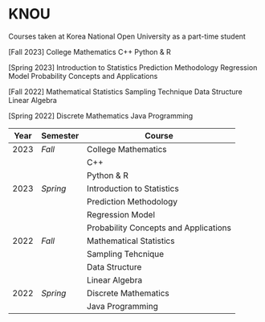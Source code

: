 # KNOU
Courses taken at Korea National Open University as a part-time student

[Fall 2023]
College Mathematics
C++
Python & R

[Spring 2023]
Introduction to Statistics
Prediction Methodology
Regression Model
Probability Concepts and Applications

[Fall 2022]
Mathematical Statistics
Sampling Technique
Data Structure
Linear Algebra

[Spring 2022]
Discrete Mathematics
Java Programming


|Year|Semester|Course|
|---|---|---|
|2023|*Fall*|College Mathematics|
|||C++|
|||Python & R|
|2023|*Spring*|Introduction to Statistics|
|||Prediction Methodology|
|||Regression Model|
|||Probability Concepts and Applications|
|2022|*Fall*|Mathematical Statistics|
|||Sampling Tehcnique|
|||Data Structure|
|||Linear Algebra|
|2022|*Spring*|Discrete Mathematics|
|||Java Programming|

